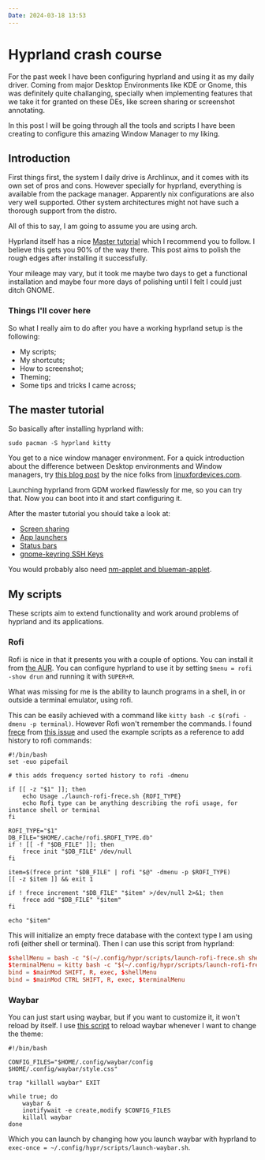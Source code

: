 ```yaml
---
Date: 2024-03-18 13:53
---
```


# Hyprland crash course

For the past week I have been configuring hyprland and using it as my daily driver.
Coming from major Desktop Environments like KDE or Gnome, this was definitely quite challanging,
specially when implementing features that we take it for granted on these DEs, like screen sharing or screenshot annotating.

In this post I will be going through all the tools and scripts I have been creating to configure this amazing Window Manager to my liking.

## Introduction

First things first, the system I daily drive is Archlinux, and it comes with its own set of pros and cons.
However specially for hyprland, everything is available from the package manager. Apparently nix configurations are also very well supported.
Other system architectures might not have such a thorough support from the distro.

All of this to say, I am going to assume you are using arch.

Hyprland itself has a nice [Master tutorial](https://wiki.hyprland.org/Getting-Started/Master-Tutorial/) which I recommend you to follow.
I believe this gets you 90% of the way there. This post aims to polish the rough edges after installing it successfully.

Your mileage may vary, but it took me maybe two days to get a functional installation and maybe four more days of polishing until I felt
I could just ditch GNOME.

### Things I'll cover here

So what I really aim to do after you have a working hyprland setup is the following:

- My scripts;
- My shortcuts;
- How to screenshot;
- Theming;
- Some tips and tricks I came across;

## The master tutorial

So basically after installing hyprland with:

```shell
sudo pacman -S hyprland kitty
```

You get to a nice window manager environment. For a quick introduction about the difference between Desktop environments and Window managers,
try [this blog post](https://www.linuxfordevices.com/tutorials/linux/desktop-environment-vs-window-manager) by the nice folks from
[linuxfordevices.com](https://www.linuxfordevices.com/).

Launching hyprland from GDM worked flawlessly for me, so you can try that. Now you can boot into it and start configuring it.

After the master tutorial you should take a look at:

- [Screen sharing](https://wiki.hyprland.org/Useful-Utilities/Screen-Sharing/)
- [App launchers](https://wiki.hyprland.org/Useful-Utilities/App-Launchers/)
- [Status bars](https://wiki.hyprland.org/Useful-Utilities/Status-Bars/)
- [gnome-keyring SSH Keys](https://wiki.archlinux.org/title/GNOME/Keyring#SSH_keys)

You would probably also need [nm-applet and blueman-applet](https://www.reddit.com/r/hyprland/comments/165hhd9/comment/jye2bhm/).

## My scripts

These scripts aim to extend functionality and work around problems of hyprland and its applications.

### Rofi

Rofi is nice in that it presents you with a couple of options. You can install it from [the AUR](https://aur.archlinux.org/packages/rofi-lbonn-wayland-git).
You can configure hyprland to use it by setting `$menu = rofi -show drun` and running it with `SUPER+R`.

What was missing for me is the ability to launch programs in a shell, in or outside a terminal emulator, using rofi.

This can be easily achieved with a command like `kitty bash -c $(rofi -dmenu -p terminal)`. However Rofi won't remember the commands.
I found [frece](https://github.com/YodaEmbedding/frece) from [this issue](https://github.com/davatorium/rofi/issues/747) and used the example scripts as a reference
to add history to rofi commands:

```shell
#!/bin/bash
set -euo pipefail

# this adds frequency sorted history to rofi -dmenu

if [[ -z "$1" ]]; then
    echo Usage ./launch-rofi-frece.sh {ROFI_TYPE}
    echo Rofi type can be anything describing the rofi usage, for instance shell or terminal
fi

ROFI_TYPE="$1"
DB_FILE="$HOME/.cache/rofi.$ROFI_TYPE.db"
if ! [[ -f "$DB_FILE" ]]; then
    frece init "$DB_FILE" /dev/null
fi

item=$(frece print "$DB_FILE" | rofi "$@" -dmenu -p $ROFI_TYPE)
[[ -z $item ]] && exit 1

if ! frece increment "$DB_FILE" "$item" >/dev/null 2>&1; then
    frece add "$DB_FILE" "$item"
fi

echo "$item"
```

This will initialize an empty frece database with the context type I am using rofi (either shell or terminal).
Then I can use this script from hyprland:

```conf
$shellMenu = bash -c "$(~/.config/hypr/scripts/launch-rofi-frece.sh shell)"
$terminalMenu = kitty bash -c "$(~/.config/hypr/scripts/launch-rofi-frece.sh terminal)"
bind = $mainMod SHIFT, R, exec, $shellMenu
bind = $mainMod CTRL SHIFT, R, exec, $terminalMenu
```

### Waybar

You can just start using waybar, but if you want to customize it, it won't reload by itself. I use [this script](https://github.com/Alexays/Waybar/issues/961#issuecomment-753533975)
to reload waybar whenever I want to change the theme:

```shell
#!/bin/bash

CONFIG_FILES="$HOME/.config/waybar/config $HOME/.config/waybar/style.css"

trap "killall waybar" EXIT

while true; do
    waybar &
    inotifywait -e create,modify $CONFIG_FILES
    killall waybar
done
```

Which you can launch by changing how you launch waybar with hyprland to `exec-once = ~/.config/hypr/scripts/launch-waybar.sh`.

